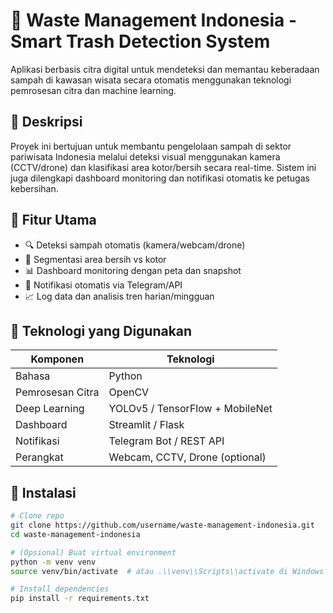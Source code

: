 # 🧠 Waste Management Indonesia - Smart Trash Detection System

Aplikasi berbasis citra digital untuk mendeteksi dan memantau keberadaan sampah di kawasan wisata secara otomatis menggunakan teknologi pemrosesan citra dan machine learning.

## 📌 Deskripsi

Proyek ini bertujuan untuk membantu pengelolaan sampah di sektor pariwisata Indonesia melalui deteksi visual menggunakan kamera (CCTV/drone) dan klasifikasi area kotor/bersih secara real-time. Sistem ini juga dilengkapi dashboard monitoring dan notifikasi otomatis ke petugas kebersihan.

## 🎯 Fitur Utama

- 🔍 Deteksi sampah otomatis (kamera/webcam/drone)
- 🧼 Segmentasi area bersih vs kotor
- 📊 Dashboard monitoring dengan peta dan snapshot
- 🚨 Notifikasi otomatis via Telegram/API
- 📈 Log data dan analisis tren harian/mingguan

## 🧪 Teknologi yang Digunakan

| Komponen           | Teknologi                          |
|--------------------|------------------------------------|
| Bahasa             | Python                             |
| Pemrosesan Citra   | OpenCV                             |
| Deep Learning      | YOLOv5 / TensorFlow + MobileNet    |
| Dashboard          | Streamlit / Flask                  |
| Notifikasi         | Telegram Bot / REST API            |
| Perangkat          | Webcam, CCTV, Drone (optional)     |

## 🚀 Instalasi

```bash
# Clone repo
git clone https://github.com/username/waste-management-indonesia.git
cd waste-management-indonesia
```
```bash
# (Opsional) Buat virtual environment
python -m venv venv
source venv/bin/activate  # atau .\\venv\\Scripts\\activate di Windows
```
```bash
# Install dependencies
pip install -r requirements.txt
```
